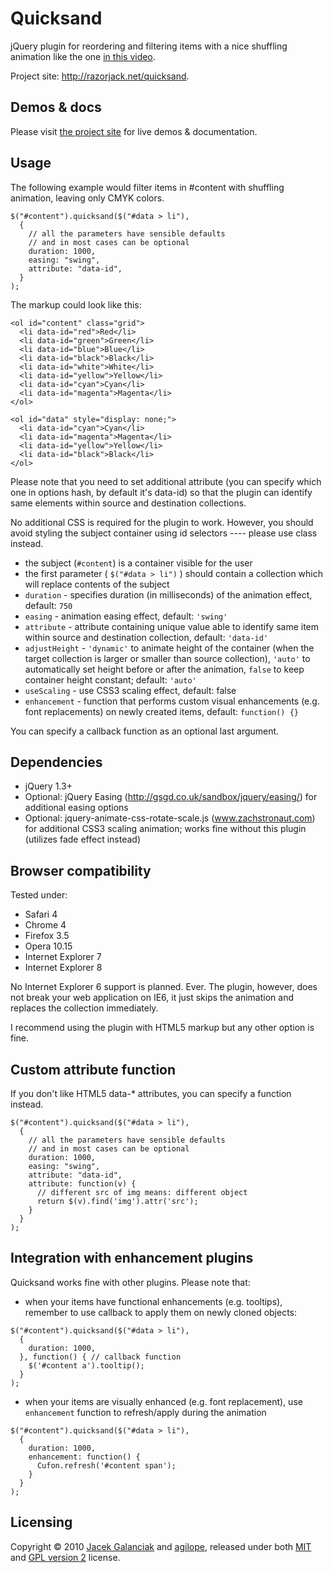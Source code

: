 Quicksand
=========

jQuery plugin for reordering and filtering items with a nice shuffling
animation like the one [in this
video](http://www.viddler.com/explore/37signals/videos/90/8.805/).

Project site: <http://razorjack.net/quicksand>.

Demos & docs
------------

Please visit [the project site](http://razorjack.net/quicksand) for live
demos & documentation.

Usage
-----

The following example would filter items in \#content with shuffling
animation, leaving only CMYK colors.

    $("#content").quicksand($("#data > li"), 
      {
        // all the parameters have sensible defaults
        // and in most cases can be optional
        duration: 1000,
        easing: "swing",
        attribute: "data-id",
      }
    );

The markup could look like this:

    <ol id="content" class="grid">
      <li data-id="red">Red</li>
      <li data-id="green">Green</li>
      <li data-id="blue">Blue</li>
      <li data-id="black">Black</li>
      <li data-id="white">White</li>
      <li data-id="yellow">Yellow</li>
      <li data-id="cyan">Cyan</li>
      <li data-id="magenta">Magenta</li>    
    </ol>

    <ol id="data" style="display: none;">
      <li data-id="cyan">Cyan</li>
      <li data-id="magenta">Magenta</li>
      <li data-id="yellow">Yellow</li>
      <li data-id="black">Black</li>    
    </ol>

Please note that you need to set additional attribute (you can specify
which one in options hash, by default it's data-id) so that the plugin
can identify same elements within source and destination collections.

No additional CSS is required for the plugin to work. However, you
should avoid styling the subject container using id selectors ----
please use class instead.

-   the subject (`#content`) is a container visible for the user
-   the first parameter ( `$("#data > li")` ) should contain a
    collection which will replace contents of the subject
-   `duration` - specifies duration (in milliseconds) of the animation
    effect, default: `750`
-   `easing` - animation easing effect, default: `'swing'`
-   `attribute` - attribute containing unique value able to identify
    same item within source and destination collection, default:
    `'data-id'`
-   `adjustHeight` - `'dynamic'` to animate height of the container
    (when the target collection is larger or smaller than source
    collection), `'auto'` to automatically set height before or after
    the animation, `false` to keep container height constant; default:
    `'auto'`
-   `useScaling` - use CSS3 scaling effect, default: false
-   `enhancement` - function that performs custom visual enhancements
    (e.g. font replacements) on newly created items, default:
    `function() {}`

You can specify a callback function as an optional last argument.

Dependencies
------------

-   jQuery 1.3+
-   Optional: jQuery Easing (http://gsgd.co.uk/sandbox/jquery/easing/)
    for additional easing options
-   Optional: jquery-animate-css-rotate-scale.js (www.zachstronaut.com)
    for additional CSS3 scaling animation; works fine without this
    plugin (utilizes fade effect instead)

Browser compatibility
---------------------

Tested under:

-   Safari 4
-   Chrome 4
-   Firefox 3.5
-   Opera 10.15
-   Internet Explorer 7
-   Internet Explorer 8

No Internet Explorer 6 support is planned. Ever. The plugin, however,
does not break your web application on IE6, it just skips the animation
and replaces the collection immediately.

I recommend using the plugin with HTML5 markup but any other option is
fine.

Custom attribute function
-------------------------

If you don't like HTML5 data-\* attributes, you can specify a function
instead.

    $("#content").quicksand($("#data > li"), 
      {
        // all the parameters have sensible defaults
        // and in most cases can be optional
        duration: 1000,
        easing: "swing",
        attribute: "data-id",
        attribute: function(v) {
          // different src of img means: different object
          return $(v).find('img').attr('src');
        }
      }
    );

Integration with enhancement plugins
------------------------------------

Quicksand works fine with other plugins. Please note that:

-   when your items have functional enhancements (e.g. tooltips),
    remember to use callback to apply them on newly cloned objects:

<!-- -->

    $("#content").quicksand($("#data > li"), 
      {
        duration: 1000,
      }, function() { // callback function
        $('#content a').tooltip();
      }
    );

-   when your items are visually enhanced (e.g. font replacement), use
    `enhancement` function to refresh/apply during the animation

<!-- -->

    $("#content").quicksand($("#data > li"), 
      {
        duration: 1000,
        enhancement: function() {
          Cufon.refresh('#content span');
        }
      }
    );

Licensing
---------

Copyright © 2010 [Jacek Galanciak](http://razorjack.net) and
[agilope](http://agilope.com), released under both
[MIT](http://github.com/jquery/jquery/blob/master/MIT-LICENSE.txt) and
[GPL version
2](http://github.com/jquery/jquery/blob/master/GPL-LICENSE.txt) license.
